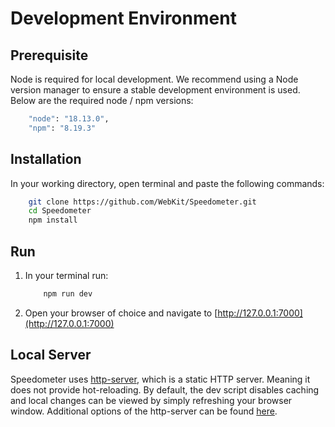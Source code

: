 # Development Environment

## Prerequisite
Node is required for local development.
We recommend using a Node version manager to ensure a stable development environment is used. 
Below are the required node / npm versions:
```sh
    "node": "18.13.0",
    "npm": "8.19.3"
````

## Installation
In your working directory, open terminal and paste the following commands:
```sh
    git clone https://github.com/WebKit/Speedometer.git
    cd Speedometer
    npm install
````

## Run
1. In your terminal run:
    ```sh
        npm run dev
    ````
2. Open your browser of choice and navigate to [http://127.0.0.1:7000](http://127.0.0.1:7000)

## Local Server
Speedometer uses [http-server](https://github.com/http-party/http-server), which is a static HTTP server. Meaning it does not provide hot-reloading. By default, the dev script disables caching and local changes can be viewed by simply refreshing your browser window. Additional options of the http-server can be found [here](https://github.com/http-party/http-server#available-options).